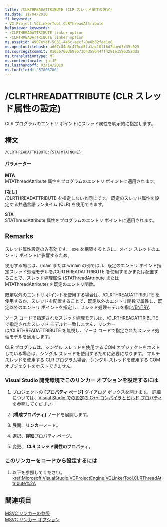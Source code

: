 ```yaml
---
title: /CLRTHREADATTRIBUTE (CLR スレッド属性の設定)
ms.date: 11/04/2016
f1_keywords:
- VC.Project.VCLinkerTool.CLRThreadAttribute
helpviewer_keywords:
- /CLRTHREADATTRIBUTE linker option
- -CLRTHREADATTRIBUTE linker option
ms.assetid: 4907e9ef-5031-446c-aecf-0a0b32fae1e8
ms.openlocfilehash: ad07c84a5c470cd5fa1ac10ff6d2baed5c35c025
ms.sourcegitcommit: 8105b7003b89b73b4359644ff4281e1595352dda
ms.translationtype: MT
ms.contentlocale: ja-JP
ms.lasthandoff: 03/14/2019
ms.locfileid: "57806780"
---
```

# <a name="clrthreadattribute-set-clr-thread-attribute"></a>/CLRTHREADATTRIBUTE (CLR スレッド属性の設定)

CLR プログラムのエントリ ポイントにスレッド属性を明示的に指定します。

## <a name="syntax"></a>構文

```
/CLRTHREADATTRIBUTE:{STA|MTA|NONE}
```

#### <a name="parameters"></a>パラメーター

**MTA**<br/>
MTAThreadAttribute 属性をプログラムのエントリ ポイントに適用されます。

**[なし]**<br/>
/CLRTHREADATTRIBUTE を指定しないと同じです。  既定のスレッド属性を設定する共通言語ランタイム (CLR) を使用できます。

**STA**<br/>
STAThreadAttribute 属性をプログラムのエントリ ポイントに適用されます。

## <a name="remarks"></a>Remarks

スレッド属性設定のみ有効です、.exe を構築するときに、メイン スレッドのエントリ ポイントに影響するため。

使用する場合は、(main または wmain の例では、)、既定のエントリ ポイント指定スレッド処理モデルを/CLRTHREADATTRIBUTE を使用するかまたは配置することで、スレッド処理属性 (STAThreadAttribute または MTAThreadAttribute) を既定のエントリ関数。

既定以外のエントリ ポイントを使用する場合は、/CLRTHREADATTRIBUTE を使用するか、スレッドを配置することで、既定以外のエントリ関数で属性し、既定以外のエントリ ポイントを指定し、スレッド処理モデルを指定[/ENTRY](entry-entry-point-symbol.md).

ソース コードで指定されたスレッド処理モデルは、/CLRTHREADATTRIBUTE で指定されたスレッド モデルと一致しません、リンカーは/CLRTHREADATTRIBUTE を無視し、ソース コードで指定されたスレッド処理モデルを適用します。

CLR プログラムは、シングル スレッドを使用する COM オブジェクトをホストしている場合は、シングル スレッドを使用するために必要になります。  マルチ スレッドを使用する CLR プログラム場合、シングル スレッドを使用する COM オブジェクトをホストできません。

### <a name="to-set-this-linker-option-in-the-visual-studio-development-environment"></a>Visual Studio 開発環境でこのリンカー オプションを設定するには

1. プロジェクトの **[プロパティ ページ]** ダイアログ ボックスを開きます。 詳細については、[Visual Studio での設定の C++ コンパイラとビルド プロパティ](../working-with-project-properties.md)を参照してください。

1. **[構成プロパティ]** ノードを展開します。

1. 展開、**リンカー**ノード。

1. 選択、**詳細**プロパティ ページ。

1. 変更、 **CLR スレッド属性の**プロパティ。

### <a name="to-set-this-linker-option-programmatically"></a>このリンカーをコードから設定するには

1. 以下を参照してください。<xref:Microsoft.VisualStudio.VCProjectEngine.VCLinkerTool.CLRThreadAttribute%2A>

## <a name="see-also"></a>関連項目

[MSVC リンカーの参照](linking.md)<br/>
[MSVC リンカー オプション](linker-options.md)
